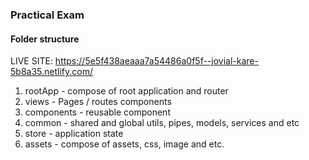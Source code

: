 ### Practical Exam

#### Folder structure

LIVE SITE: https://5e5f438aeaaa7a54486a0f5f--jovial-kare-5b8a35.netlify.com/

1. rootApp - compose of root application and router
2. views - Pages / routes components
3. components - reusable component
4. common - shared and global utils, pipes, models, services and etc
5. store - application state
6. assets - compose of assets, css, image and etc.
